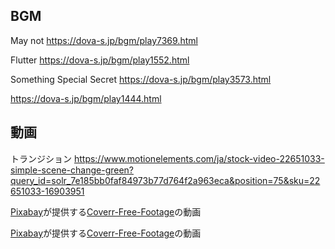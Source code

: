 ## BGM

May not
https://dova-s.jp/bgm/play7369.html

Flutter
https://dova-s.jp/bgm/play1552.html

Something Special Secret
https://dova-s.jp/bgm/play3573.html

https://dova-s.jp/bgm/play1444.html

## 動画

トランジション
https://www.motionelements.com/ja/stock-video-22651033-simple-scene-change-green?query_id=solr_7e185bb0faf84973b77d764f2a963eca&position=75&sku=22651033-16903951

<a href="https://pixabay.com/ja//?utm_source=link-attribution&amp;utm_medium=referral&amp;utm_campaign=video&amp;utm_content=1625">Pixabay</a>が提供する<a href="https://pixabay.com/ja/users/coverr-free-footage-1281706/?utm_source=link-attribution&amp;utm_medium=referral&amp;utm_campaign=video&amp;utm_content=1625">Coverr-Free-Footage</a>の動画

<a href="https://pixabay.com/ja//?utm_source=link-attribution&amp;utm_medium=referral&amp;utm_campaign=video&amp;utm_content=4733">Pixabay</a>が提供する<a href="https://pixabay.com/ja/users/coverr-free-footage-1281706/?utm_source=link-attribution&amp;utm_medium=referral&amp;utm_campaign=video&amp;utm_content=4733">Coverr-Free-Footage</a>の動画
